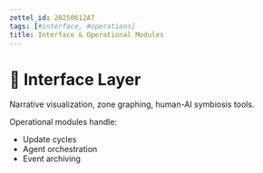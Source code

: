 ```yaml
---
zettel_id: 20250612A7
tags: [#interface, #operations]
title: Interface & Operational Modules
---
```


# 🧰 Interface Layer

Narrative visualization, zone graphing, human-AI symbiosis tools.

Operational modules handle:
- Update cycles
- Agent orchestration
- Event archiving
